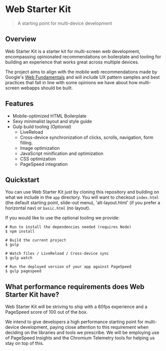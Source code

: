 # Web Starter Kit

> A starting point for multi-device development

## Overview

Web Starter Kit is a starter kit for multi-screen web development, encompassing opinionated recommendations on boilerplate and tooling for building an experience that works great across multiple devices.

The project aims to align with the mobile web recommendations made by Google's [Web Fundamentals](developers.google.com/web/fundamentals) and will include UX pattern samples and best practices that fall in line with some opinions we have about how multi-screen webapps should be built.

## Features

* Mobile-optimized HTML Boilerplate
* Sexy minimalist layout and style guide
* Gulp build tooling *(Optional)*
  * LiveReload
  * Cross-device synchronization of clicks, scrolls, navigation, form filling.
  * Image optimization
  * JavaScript minification and optimization
  * CSS optimization
  * PageSpeed integration

## Quickstart

You can use Web Starter Kit just by cloning this repository and building on what we include in the `app` directory. You will want to checkout `index.html` (the default starting point, slide-out menu), 'alt-layout.html' (if you prefer a horizontal nav) or `basic.html` (no layout).

If you would like to use the optional tooling we provide:

```
# Run to install the dependencies needed (requires Node)
$ npm install 

# Build the current project
$ gulp

# Watch files / LiveReload / Cross-device sync
$ gulp watch

# Run the deployed version of your app against PageSpeed
$ gulp pagespeed
```

## What performance requirements does Web Starter Kit have?

Web Starter Kit will be striving to ship with a 60fps experience and a PageSpeed score of 100 out of the box.

We intend to give developers a high performance starting point for multi-device development, paying close attention to this requirement when deciding on the libraries and tools we prescribe. We will be employing use of PageSpeed Insights and the Chromium Telemetry tools for helping us stay on top of this.


